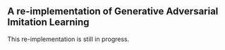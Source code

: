 ## A re-implementation of Generative Adversarial Imitation Learning

This re-implementation is still in progress.